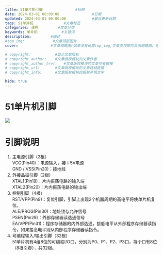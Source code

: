 ```yaml
---
title: 51单片机引脚               #标题
date: 2024-03-01 00:00:00               #日期
updated: 2024-03-01 00:00:00            #最后更新日期
tags: 51单片机              #文章标签
categories: 课程         #文章分类
keywords: 单片机           #关键词
description:         #描述
#top_img:             #文章顶部图片
cover:               #文章缩略图(如果没有设置top_img,文章页顶部将显示缩略图，可设为false/图片地址/留空)

# copyright:           #显示文章版权
# copyright_author:    #文章版权模块的文章作者
# copyright_author_href:   #文章版权模块的文章作者链接
# copyright_url:       #文章版权模块的文章连结链接
# copyright_info:      #文章版权模块的版权声明文字

hide: true
---
```

# 51单片机引脚

​![](https://cdn.jsdelivr.net/gh/1217815008/picogo/img/image-20240227113847-wbyl6kv.png)​

# 引脚说明

1. 主电源引脚（2根）  
    VCC(Pin40)：电源输入，接＋5V电源  
    GND / VSS(Pin20)：接地线
2. 外接晶振引脚（2根）  
    XTAL1(Pin19)：片内振荡电路的输入端  
    XTAL2(Pin20)：片内振荡电路的输出端
3. 控制引脚（4根）  
    RST/VPP(Pin9)：复位引脚，引脚上出现2个机器周期的高电平将使单片机复位。  
    ALE/PROG(Pin30)：地址锁存允许信号  
    PSEN(Pin29)：外部存储器读选通信号  
    EA/VPP(Pin31)：程序存储器的内外部选通，接低电平从外部程序存储器读指令，如果接高电平则从内部程序存储器读指令。
4. 可编程输入/输出引脚（32根）  
    51单片机有4组8位的可编程I/O口，分别为P0、P1、P2、P3口，每个口有8位（8根引脚），共32根。

‍
